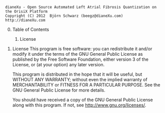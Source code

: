     dianeXu - Open Source Automated Left Atrial Fibrosis Quantization on the OrisiX Platform
    Copyright (C) 2012  Björn Schwarz (beegz@dianeXu.com)
    http://dianeXu.com

0. Table of Contents
	1. License
	

1. License
    This program is free software: you can redistribute it and/or modify
    it under the terms of the GNU General Public License as published by
    the Free Software Foundation, either version 3 of the License, or
    (at your option) any later version.

    This program is distributed in the hope that it will be useful,
    but WITHOUT ANY WARRANTY; without even the implied warranty of
    MERCHANTABILITY or FITNESS FOR A PARTICULAR PURPOSE.  See the
    GNU General Public License for more details.

    You should have received a copy of the GNU General Public License
    along with this program.  If not, see <http://www.gnu.org/licenses/>.
    
    